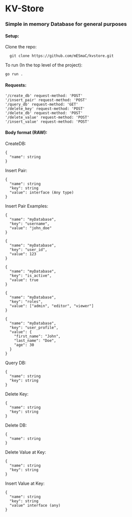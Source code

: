 # KV-Store
### Simple in memory Database for general purposes

#### Setup:

Clone the repo:
```
  git clone https://github.com/mESmaC/kvstore.git
```

To run (In the top level of the project):
```
go run .
```

#### Requests:
```
'/create_db' request-method: 'POST'
'/insert_pair' request-method: 'POST'
'/query_db' request-method: 'GET'
'/delete_key' request-method: 'POST'
'/delete_db' request-method: 'POST'
'/delete_value' request-method: 'POST'
'/insert_value' request-method: 'POST'
```

#### Body format (RAW):

CreateDB: 
```
{
  "name": string
}
```

Insert Pair:
```
{
  "name": string
  "key": string
  "value": interface (Any type)
}
```

Insert Pair Examples:
```
{
  "name": "myDatabase",
  "key": "username",
  "value": "john_doe"
}

{
  "name": "myDatabase",
  "key": "user_id",
  "value": 123
}

{
  "name": "myDatabase",
  "key": "is_active",
  "value": true
}

{
  "name": "myDatabase",
  "key": "roles",
  "value": ["admin", "editor", "viewer"]
}

{
  "name": "myDatabase",
  "key": "user_profile",
  "value": {
    "first_name": "John",
    "last_name": "Doe",
    "age": 30
  }
}
```

Query DB:
```
{
  "name": string
  "key": string
}
```

Delete Key:
```
{
  "name": string
  "key": string
}
```

Delete DB:
```
{
  "name": string
}
```

Delete Value at Key:
```
{
  "name": string
  "key": string
}
```

Insert Value at Key:
```
{
  "name": string
  "key": string
  "value" interface (any)
}
```
